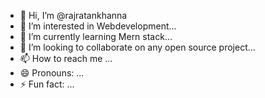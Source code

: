 - 👋 Hi, I’m @rajratankhanna
- 👀 I’m interested in Webdevelopment...
- 🌱 I’m currently learning Mern stack...
- 💞️ I’m looking to collaborate on any open source project...
- 📫 How to reach me ...
- 😄 Pronouns: ...
- ⚡ Fun fact: ...

<!---
rajratankhanna/rajratankhanna is a ✨ special ✨ repository because its `README.md` (this file) appears on your GitHub profile.
You can click the Preview link to take a look at your changes.
--->
